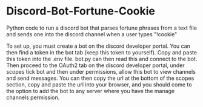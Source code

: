 # Discord-Bot-Fortune-Cookie
Python code to run a discord bot that parses fortune phrases from a text file and sends one into the discord channel when a user types "!cookie"

To set up, you must create a bot on the discord developer portal. You can then find a token in the bot tab (keep this token to yourself). Copy and paste this token into the .env file. bot.py can then read this and connect to the bot. 
Then proceed to the OAuth2 tab on the discord developer portal, under scopes tick bot and then under permissions, allow this bot to view channels and send messages. You can then copy the url at the bottom of the scopes section, copy and paste the url into your browser, and you should come to the option to add the bot to any server where you have the manage channels permission.
